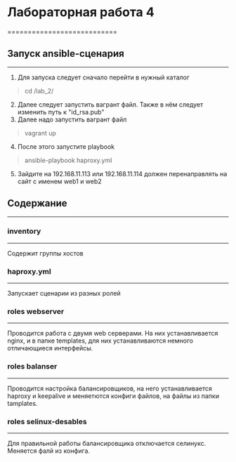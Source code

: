 # Лабораторная работа 4 #
===========================
## Запуск ansible-сценария ##
-----------------------------
1. Для запуска следует сначало перейти в нужный каталог
> cd /lab_2/
2. Далее следует запустить вагрант файл. Также в нём следует изменить путь к "id_rsa.pub"
3. Далее надо запустить вагрант файл
> vagrant up
4. После этого запустите playbook
> ansible-playbook haproxy.yml
5. Зайдите на 192.168.11.113 или 192.168.11.114 должен перенаправлять на сайт с именем web1 и web2

## Содержание ##
----------------
### inventory ###
-----------------
Содержит группы хостов 
### haproxy.yml ###
-----------------
Запускает сценарии из разных ролей
### roles webserver ###
-----------------------
Проводится работа с двумя web серверами. На них устанавливается nginx, и в папке templates, для них устанавливаются немного отличающиеся интерфейсы. 
### roles balanser ###
----------------------
Проводится настройка балансировщиков, на него устанавливается haproxy и  keepalive и меняетются конфиги файлов, на файлы из папки tamplates. 
### roles selinux-desables ###
------------------------------
Для правильной работы балансировщика отключается селинукс. Меняется фалй из конфига.
